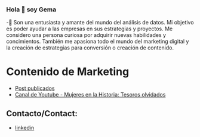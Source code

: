 ### Hola 👋 soy Gema



-🌱 Son una entusiasta y amante del mundo del análisis de datos. Mi objetivo es poder ayudar a las empresas en sus estrategias y proyectos. Me considero una persona curiosa por adquirir nuevas habilidades y concimientos. También me apasiona todo el mundo del marketing digital y la creación de estrategias para conversión o creación de contenido.

# Contenido de Marketing
- [Post publicados](https://katarsia.com/blog/author/gema-calderon-sayoux/)
- [Canal de Youtube - Mujeres en la Historia: Tesoros olvidados](https://www.youtube.com/channel/UCvakiXl8cictsuZoc--CMbg)



## Contacto/Contact:
- [linkedin](https://www.linkedin.com/in/gema-calderon-sayoux/)
  

  

